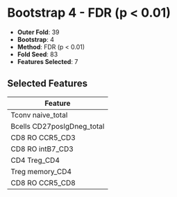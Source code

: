 # Bootstrap 4 - FDR (p < 0.01)

- **Outer Fold**: 39
- **Bootstrap**: 4
- **Method**: FDR (p < 0.01)
- **Fold Seed**: 83
- **Features Selected**: 7

## Selected Features

| Feature |
|---------|
| Tconv naive_total |
| Bcells CD27posIgDneg_total |
| CD8 RO CCR5_CD3 |
| CD8 RO intB7_CD3 |
| CD4 Treg_CD4 |
| Treg memory_CD4 |
| CD8 RO CCR5_CD8 |

